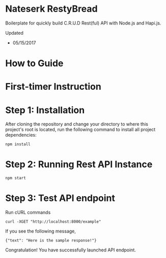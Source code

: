 # Nateserk RestyBread
Boilerplate for quickly build C.R.U.D Rest(ful) API with Node.js and Hapi.js.


Updated
* 05/15/2017


# How to Guide

# First-timer Instruction

# Step 1: Installation
After cloning the repository and change your directory to where this project's root is located,
run the following command to install all project dependencies:
```
npm install
```

# Step 2: Running Rest API Instance
```
npm start
```

# Step 3: Test API endpoint
Run cURL commands
```
curl -XGET "http://localhost:8000/example"
```

If you see the following message,
```
{"text": "Here is the sample response!"}
```

Congratulation! You have successfully launched API endpoint.
